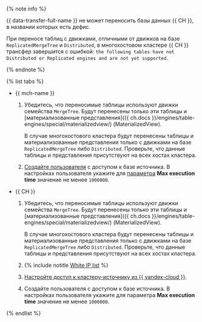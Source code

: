 {% note info %}

{{ data-transfer-full-name }} не может переносить базы данных {{ CH }}, в названии которых есть дефис.


При переносе таблиц с движками, отличными от движков на базе `ReplicatedMergeTree` и `Distributed`, в многохостовом кластере {{ CH }} трансфер завершится с ошибкой: `the following tables have not Distributed or Replicated engines and are not yet supported`.

{% endnote %}

{% list tabs %}

* {{ mch-name }}

    1. Убедитесь, что переносимые таблицы используют движки семейства `MergeTree`. Будут перенесены только эти таблицы и [материализованные представления]({{ ch.docs }}/engines/table-engines/special/materializedview/) (MaterializedView).

       В случае многохостового кластера будут перенесены таблицы и материализованные представления только с движками на базе `ReplicatedMergeTree` либо `Distributed`. Проверьте, что данные таблицы и представления присутствуют на всех хостах кластера.

    1. [Создайте пользователя](../../../../managed-clickhouse/operations/cluster-users.md) с доступом к базе источника. В настройках пользователя укажите для [параметра](../../../../managed-clickhouse/concepts/settings-list.md#setting-max-execution-time) **Max execution time**  значение не менее `1000000`.

* {{ CH }}

    1. Убедитесь, что переносимые таблицы используют движки семейства `MergeTree`. Будут перенесены только эти таблицы и [материализованные представления]({{ ch.docs }}/engines/table-engines/special/materializedview/) (MaterializedView).

       В случае многохостового кластера будут перенесены таблицы и материализованные представления только с движками на базе `ReplicatedMergeTree` либо `Distributed`. Проверьте, что данные таблицы и представления присутствуют на всех хостах кластера.

    1. {% include notitle [White IP list](../../configure-white-ip.md) %}

    1. [Настройте доступ к кластеру-источнику из {{ yandex-cloud }}](../../../../data-transfer/concepts/network.md#source-external).

    1. Создайте пользователя с доступом к базе источника. В настройках пользователя укажите для параметра **Max execution time**  значение не менее `1000000`.

{% endlist %}
